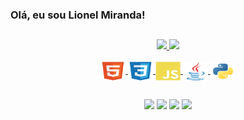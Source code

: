 ### Olá, eu sou Lionel Miranda!


##

<div align="center">
  <a href="https://github.com/lionelsu">
  <img height="160em" src="https://github-readme-stats.vercel.app/api?username=lionelsu&show_icons=true&theme=dracula&include_all_commits=true&count_private=true" />
  <img height="160em" src="https://github-readme-stats.vercel.app/api/top-langs/?username=lionelsu&layout=compact&langs_count=7&theme=dracula" />
</div> 
  <div align="center" style="display: inline_block"><br>
  <img align="center" alt="su-HTML" height="30" width="40" src="https://raw.githubusercontent.com/devicons/devicon/master/icons/html5/html5-original.svg">
  <img align="center" alt="su-CSS" height="30" width="40" src="https://raw.githubusercontent.com/devicons/devicon/master/icons/css3/css3-original.svg">
  <img align="center" alt="su-Js" height="30" width="40" src="https://raw.githubusercontent.com/devicons/devicon/master/icons/javascript/javascript-plain.svg">
  <img align="center" alt="su-JAVA" height="30" width="40" src="https://raw.githubusercontent.com/devicons/devicon/master/icons/java/java-original.svg">
  <img align="center" alt="su-Python" height="30" width="40" src="https://raw.githubusercontent.com/devicons/devicon/master/icons/python/python-original.svg">
  
  ##

  <div align="center"> 
  <a href= "#" target="blank"><img src="https://img.shields.io/badge/YouTube-FF0000?style=for-the-badge&logo=youtube&logoColor=white" target="_blank"></a>
  <a href= "https://www.instagram.com/pomumarts/" target="blank"><img src="https://img.shields.io/badge/-Instagram-%23E4405F?style=for-the-badge&logo=instagram&logoColor=white" target="_blank"></a>
  <a href= "mailto:contatolionelsu@gmail.com"><img src="https://img.shields.io/badge/-Gmail-%23333?style=for-the-badge&logo=gmail&logoColor=white" target="_blank"></a>
  <a href= "https://www.linkedin.com/in/lionelsu/" target="blank"><img src="https://img.shields.io/badge/-LinkedIn-%230077B5?style=for-the-badge&logo=linkedin&logoColor=white" target="blank"></a> 
